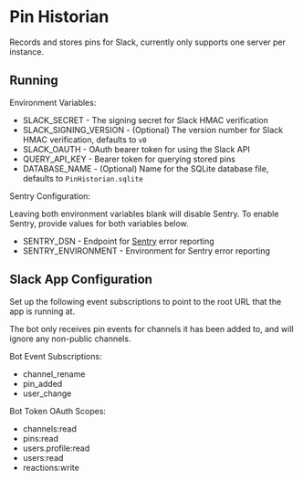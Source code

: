 # Pin Historian

Records and stores pins for Slack, currently only supports one server per instance.

## Running

Environment Variables:

- SLACK_SECRET - The signing secret for Slack HMAC verification
- SLACK_SIGNING_VERSION - (Optional) The version number for Slack HMAC verification, defaults to `v0`
- SLACK_OAUTH - OAuth bearer token for using the Slack API
- QUERY_API_KEY - Bearer token for querying stored pins
- DATABASE_NAME - (Optional) Name for the SQLite database file, defaults to `PinHistorian.sqlite`

Sentry Configuration:

Leaving both environment variables blank will disable Sentry. To enable Sentry, provide values for both variables below.

- SENTRY_DSN - Endpoint for [Sentry](https://sentry.io/) error reporting
- SENTRY_ENVIRONMENT - Environment for Sentry error reporting

## Slack App Configuration

Set up the following event subscriptions to point to the root URL that the app is running at.

The bot only receives pin events for channels it has been added to, and will ignore any non-public channels.

Bot Event Subscriptions:

- channel_rename
- pin_added
- user_change

Bot Token OAuth Scopes:

- channels:read
- pins:read
- users.profile:read
- users:read
- reactions:write